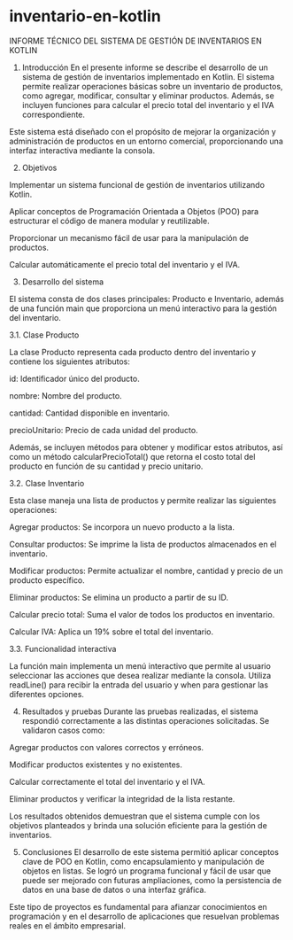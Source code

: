 # inventario-en-kotlin
INFORME TÉCNICO DEL SISTEMA DE GESTIÓN DE INVENTARIOS EN KOTLIN

1. Introducción
En el presente informe se describe el desarrollo de un sistema de gestión de inventarios implementado en Kotlin. El sistema permite realizar operaciones básicas sobre un inventario de productos, como agregar, modificar, consultar y eliminar productos. Además, se incluyen funciones para calcular el precio total del inventario y el IVA correspondiente.

Este sistema está diseñado con el propósito de mejorar la organización y administración de productos en un entorno comercial, proporcionando una interfaz interactiva mediante la consola.

2. Objetivos

Implementar un sistema funcional de gestión de inventarios utilizando Kotlin.

Aplicar conceptos de Programación Orientada a Objetos (POO) para estructurar el código de manera modular y reutilizable.

Proporcionar un mecanismo fácil de usar para la manipulación de productos.

Calcular automáticamente el precio total del inventario y el IVA.

3. Desarrollo del sistema

El sistema consta de dos clases principales: Producto e Inventario, además de una función main que proporciona un menú interactivo para la gestión del inventario.

3.1. Clase Producto

La clase Producto representa cada producto dentro del inventario y contiene los siguientes atributos:

id: Identificador único del producto.

nombre: Nombre del producto.

cantidad: Cantidad disponible en inventario.

precioUnitario: Precio de cada unidad del producto.

Además, se incluyen métodos para obtener y modificar estos atributos, así como un método calcularPrecioTotal() que retorna el costo total del producto en función de su cantidad y precio unitario.

3.2. Clase Inventario

Esta clase maneja una lista de productos y permite realizar las siguientes operaciones:

Agregar productos: Se incorpora un nuevo producto a la lista.

Consultar productos: Se imprime la lista de productos almacenados en el inventario.

Modificar productos: Permite actualizar el nombre, cantidad y precio de un producto específico.

Eliminar productos: Se elimina un producto a partir de su ID.

Calcular precio total: Suma el valor de todos los productos en inventario.

Calcular IVA: Aplica un 19% sobre el total del inventario.

3.3. Funcionalidad interactiva

La función main implementa un menú interactivo que permite al usuario seleccionar las acciones que desea realizar mediante la consola. Utiliza readLine() para recibir la entrada del usuario y when para gestionar las diferentes opciones.

4. Resultados y pruebas
Durante las pruebas realizadas, el sistema respondió correctamente a las distintas operaciones solicitadas. Se validaron casos como:

Agregar productos con valores correctos y erróneos.

Modificar productos existentes y no existentes.

Calcular correctamente el total del inventario y el IVA.

Eliminar productos y verificar la integridad de la lista restante.

Los resultados obtenidos demuestran que el sistema cumple con los objetivos planteados y brinda una solución eficiente para la gestión de inventarios.

5. Conclusiones
El desarrollo de este sistema permitió aplicar conceptos clave de POO en Kotlin, como encapsulamiento y manipulación de objetos en listas. Se logró un programa funcional y fácil de usar que puede ser mejorado con futuras ampliaciones, como la persistencia de datos en una base de datos o una interfaz gráfica.

Este tipo de proyectos es fundamental para afianzar conocimientos en programación y en el desarrollo de aplicaciones que resuelvan problemas reales en el ámbito empresarial.

